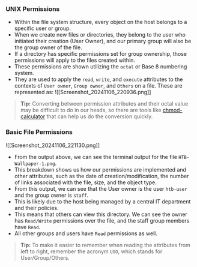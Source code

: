 ### UNIX Permissions
- Within the file system structure, every object on the host belongs to a specific user or group. 
- When we create new files or directories, they belong to the user who initiated their creation (User Owner), and our primary group will also be the group owner of the file. 
- If a directory has specific permissions set for group ownership, those permissions will apply to the files created within.
- These permissions are shown utilizing the `octal` or Base 8 numbering system. 
- They are used to apply the `read`, `write`, and `execute` attributes to the contexts of `User owner`, `Group owner`, and `Others` on a file. These are represented as:
![[Screenshot_20241106_220936.png]]
> **Tip:** Converting between permission attributes and their octal value may be difficult to do in our heads, so there are tools like [chmod-calculator](https://chmod-calculator.com) that can help us do the conversion quickly.


### Basic File Permissions
![[Screenshot_20241106_221130.png]]
- From the output above, we can see the terminal output for the file `HTB-Wallpaper-1.png`. 
- This breakdown shows us how our permissions are implemented and other attributes, such as the date of creation/modification, the number of links associated with the file, size, and the object type.
- From this output, we can see that the User owner is the user `htb-user` and the group owner is `staff`. 
- This is likely due to the host being managed by a central IT department and their policies. 
- This means that others can view this directory. We can see the owner has `Read/Write` permissions over the file, and the staff group members have `Read`.
- All other groups and users have `Read` permissions as well.

> **Tip:** To make it easier to remember when reading the attributes from left to right, remember the acronym `UGO`, which stands for User/Group/Others.

